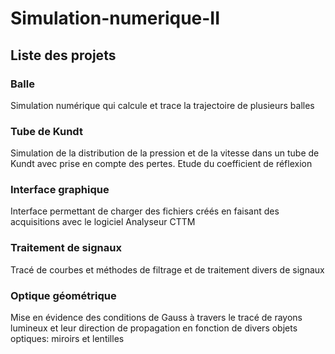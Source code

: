 # Simulation-numerique-II

## Liste des projets

### Balle

Simulation numérique qui calcule et trace la trajectoire de plusieurs balles

### Tube de Kundt

Simulation de la distribution de la pression et de la vitesse dans un tube de Kundt avec prise en compte des pertes. Etude du coefficient de réflexion

### Interface graphique 

Interface permettant de charger des fichiers créés en faisant des acquisitions avec le logiciel Analyseur CTTM

### Traitement de signaux

Tracé de courbes et méthodes de filtrage et de traitement divers de signaux

### Optique géométrique

Mise en évidence des conditions de Gauss à travers le tracé de rayons lumineux et leur direction de propagation en fonction de divers objets optiques: miroirs et lentilles